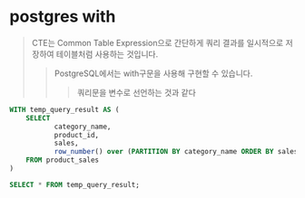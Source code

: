 # postgres with

> CTE는 Common Table Expression으로 간단하게 쿼리 결과를 일시적으로 저장하여 테이블처럼 사용하는 것입니다.
>
> > PostgreSQL에서는 with구문을 사용해 구현할 수 있습니다.
> >
> > > 쿼리문을 변수로 선언하는 것과 같다

```sql
WITH temp_query_result AS (
    SELECT
           category_name,
           product_id,
           sales,
           row_number() over (PARTITION BY category_name ORDER BY sales DESC) AS rank
    FROM product_sales
)

SELECT * FROM temp_query_result;
```
